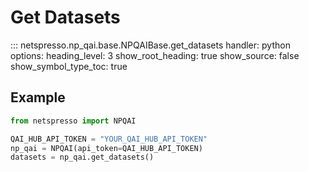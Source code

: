 # Get Datasets

::: netspresso.np_qai.base.NPQAIBase.get_datasets
    handler: python
    options:
      heading_level: 3
      show_root_heading: true
      show_source: false
      show_symbol_type_toc: true

## Example

```python
from netspresso import NPQAI

QAI_HUB_API_TOKEN = "YOUR_QAI_HUB_API_TOKEN"
np_qai = NPQAI(api_token=QAI_HUB_API_TOKEN)
datasets = np_qai.get_datasets()
``` 